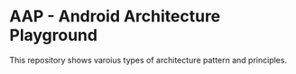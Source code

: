 # AAP  - Android Architecture Playground

This repository shows varoius types of architecture pattern and principles.
